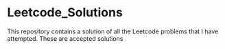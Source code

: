 # Leetcode_Solutions
This repository contains a solution of all the Leetcode problems that I have attempted. These are accepted solutions
